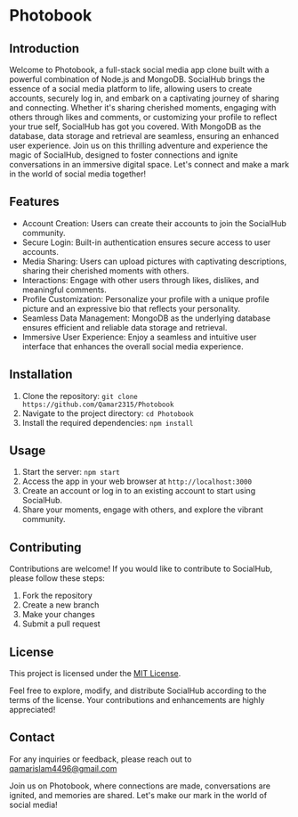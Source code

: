 # Photobook

## Introduction

Welcome to Photobook, a full-stack social media app clone built with a powerful combination of Node.js and MongoDB. SocialHub brings the essence of a social media platform to life, allowing users to create accounts, securely log in, and embark on a captivating journey of sharing and connecting. Whether it's sharing cherished moments, engaging with others through likes and comments, or customizing your profile to reflect your true self, SocialHub has got you covered. With MongoDB as the database, data storage and retrieval are seamless, ensuring an enhanced user experience. Join us on this thrilling adventure and experience the magic of SocialHub, designed to foster connections and ignite conversations in an immersive digital space. Let's connect and make a mark in the world of social media together!

## Features

- Account Creation: Users can create their accounts to join the SocialHub community.
- Secure Login: Built-in authentication ensures secure access to user accounts.
- Media Sharing: Users can upload pictures with captivating descriptions, sharing their cherished moments with others.
- Interactions: Engage with other users through likes, dislikes, and meaningful comments.
- Profile Customization: Personalize your profile with a unique profile picture and an expressive bio that reflects your personality.
- Seamless Data Management: MongoDB as the underlying database ensures efficient and reliable data storage and retrieval.
- Immersive User Experience: Enjoy a seamless and intuitive user interface that enhances the overall social media experience.

## Installation

1. Clone the repository: `git clone https://github.com/Qamar2315/Photobook`
2. Navigate to the project directory: `cd Photobook`
3. Install the required dependencies: `npm install`

## Usage

1. Start the server: `npm start`
2. Access the app in your web browser at `http://localhost:3000`
3. Create an account or log in to an existing account to start using SocialHub.
4. Share your moments, engage with others, and explore the vibrant community.

## Contributing

Contributions are welcome! If you would like to contribute to SocialHub, please follow these steps:

1. Fork the repository
2. Create a new branch
3. Make your changes
4. Submit a pull request

## License

This project is licensed under the [MIT License](LICENSE).

Feel free to explore, modify, and distribute SocialHub according to the terms of the license. Your contributions and enhancements are highly appreciated!

## Contact

For any inquiries or feedback, please reach out to qamarislam4496@gmail.com

Join us on Photobook, where connections are made, conversations are ignited, and memories are shared. Let's make our mark in the world of social media!
